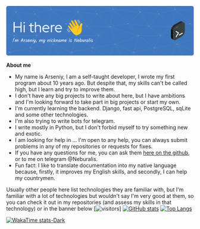 <p align="center"><a href="https://github.com/Neburalis"><img src="./images/github-header-image.png" /></a></p>

__About me__

- My name is Arseniy, I am a self-taught developer, I wrote my first program about 10 years ago. But despite that, my skills can't be called high, but I learn and try to improve them.
- I don't have any big projects to write about here, but I have ambitions and I'm looking forward to take part in big projects or start my own.
- I'm currently learning the backend. Django, fast api, PostgreSQL, sqLite and some other technologies.
- I'm also trying to write bots for telegram.
- I write mostly in Python, but I don't forbid myself to try something new and exotic.
- I am looking for help in ... I'm open to any help, you can always submit problems in any of my repositories or requests for fixes.
- If you have any questions for me, you can ask them [here on the github](https://github.com/Neburalis/Neburalis/issues), or to me on telegram @Neburalis.
- Fun fact: I like to translate documentation into my native language because, firstly, it improves my English skills, and secondly, I can help my countrymen.

Usually other people here list technologies they are familiar with, but I'm familiar with a lot of technologies but wouldn't say I'm very good at them, so you can check it out in my repositories (and assess my skills in that technology) or in the banner below
[![visitors](https://visitor-badge.laobi.icu/badge?page_id=neburalis.neburalis)]
[![GitHub stats](https://github-readme-stats.vercel.app/api?username=Neburalis&show_icons=true&bg_color=30,845ec2,00c9a7&title_color=fff&text_color=fff)](https://github.com/Neburalis)
[![Top Langs](https://github-readme-stats.vercel.app/api/top-langs/?username=Neburalis&layout=compact&exclude_repo=pumpkin&hide=Jupyter%20Notebook&langs_count=8&bg_color=30,845ec2,00c9a7&title_color=fff&text_color=fff)](https://github.com/Neburalis)

[![WakaTime stats-Dark](https://github-readme-stats.vercel.app/api/wakatime?username=Neburalis\&layout=compact&bg_color=30,845ec2,00c9a7&title_color=fff&text_color=fff)](https://github.com/Neburalis)


<!--sdf
[![Hello](./images/github-header-image.png)](github.com/Neburalis)
**Neburalis/Neburalis** is a ✨ _special_ ✨ repository because its `README.md` (this file) appears on your GitHub profile.

Here are some ideas to get you started:

- 🔭 I’m currently working on ...
- 🌱 I’m currently learning ...
- 👯 I’m looking to collaborate on ...
- 🤔 I’m looking for help with ...
- 💬 Ask me about ...
- 📫 How to reach me: ...
- 😄 Pronouns: ...
- ⚡ Fun fact: ...
-->

